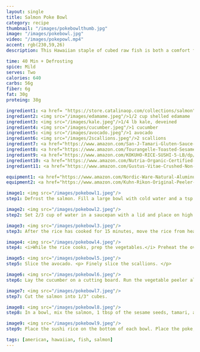 ```yaml
---
layout: single
title: Salmon Poke Bowl
category: recipe
thumbnail: "/images/pokebowlthumb.jpg"
image: "/images/pokebowl.jpg"
video: "/images/pokepowl.mp4"
accent: rgb(230,59,26)
description: This Hawaiian staple of cubed raw fish is both a comfort food and a healthy meal. Sashimi grade salmon, edamame, crispy kale chips, silky avocado and crisp cucumbers all sit on top of a bowl of the highest grade sushi rice. 

time: 40 Min + Defrosting
spice: Mild
serves: Two
calories: 640
carbs: 56g
fiber: 6g
fat: 30g
proteing: 38g

ingredient1: <a href= "https://store.catalinaop.com/collections/salmon"><img src="/images/sashimisalmon.jpeg"/> 1/2 lb sashimi grade salmon </a>
ingredient2: <img src="/images/edamame.jpeg"/>1/2 cup shelled edamame
ingredient3: <img src="/images/kale.jpeg"/>1/4 lb kale, deveined
ingredient4: <img src="/images/cucumber.jpeg"/>1 cucumber
ingredient5: <img src="/images/avocado.jpeg"/>1 avocado
ingredient6: <img src="/images/2scallions.jpeg"/>2 scallions
ingredient7: <a href="https://www.amazon.com/San-J-Tamari-Gluten-Sauce-Black/dp/B00DTRJ2HS/ref=as_li_ss_tl?s=grocery&ie=UTF8&qid=1482159293&sr=1-2&keywords=tamari&linkCode=ll1&tag=cilalime09-20&linkId=364dad8363d09bf34ece451d80925584"><img src="/images/tamari.jpeg"/>2 tbsp tamari or soy sauce</a>
ingredient8: <a href="https://www.amazon.com/Tourangelle-Toasted-Sesame-Oil-Expeller-pressed/dp/B005WXMPMQ/ref=as_li_ss_tl?ie=UTF8&qid=1481945347&sr=8-3&keywords=sesame+oil&th=1&linkCode=ll1&tag=cilalime09-20&linkId=311f3fba83d6c5821e3c957659a4df6b"><img src="/images/sesameoil.jpeg"/>2 tbsp sesame oil</a>
ingredient9: <a href="https://www.amazon.com/KOKUHO-RICE-SUSHI-5-LB/dp/B000FJLXHU/ref=as_li_ss_tl?s=grocery&ie=UTF8&qid=1482159216&sr=1-3&keywords=sushi+rice&linkCode=ll1&tag=cilalime09-20&linkId=40e89fdda071997a7a56215a24965ecd"><img src="/images/sushirice.jpeg"/>1/2 cup sushi rice</a>
ingredient10: <a href="https://www.amazon.com/Nutria-Organic-Certified-Superfood-Magnesium/dp/B019KXQDVM/ref=as_li_ss_tl?s=grocery&rps=1&ie=UTF8&qid=1481514809&sr=1-1-spons&keywords=sesame+seeds&refinements=p_85:2470955011&psc=1&linkCode=ll1&tag=cilalime09-20&linkId=467563eedd31251bd3842de986cdd859"><img src="/images/sesameseed.jpeg"/>2 tbsp sesame seeds</a>
ingredient11: <a href="https://www.amazon.com/Gustus-Vitae-Crushed-Non-GMO-Seasoning/dp/B00T8AVQ4M/ref=as_li_ss_tl?s=grocery&ie=UTF8&qid=1481945021&sr=1-6&keywords=organic+red+pepper+flakes&linkCode=ll1&tag=cilalime09-20&linkId=3eacf8e946e0323de7e947533f61f45f"><img src="/images/chiliflakes.jpeg"/>1/2 tsp chili flakes</a>

equipment1: <a href="https://www.amazon.com/Nordic-Ware-Natural-Aluminum-Commercial/dp/B000G0KJG4/ref=as_li_ss_tl?s=kitchen&rps=1&ie=UTF8&qid=1481599505&sr=1-5&keywords=baking+sheet&refinements=p_85:2470955011&linkCode=ll1&tag=cilalime09-20&linkId=678ae86e82d77d1a2615466229b01cfd"><img src="/images/bakingsheet.jpeg"/>baking sheet</a>
equipment2: <a href="https://www.amazon.com/Kuhn-Rikon-Original-Peeler-Yellow/dp/B0000DE824/ref=as_li_ss_tl?s=kitchen&ie=UTF8&qid=1481814330&sr=1-7&keywords=vegetable+peeler&th=1&linkCode=ll1&tag=cilalime09-20&linkId=2fc82cf8497ed0ceda3796ce68033b14"><img src="/images/vegetablepeeler.jpeg"/> vegetable peeler </a>

image1: <img src="/images/pokebowl1.jpeg"/>
step1: Defrost the salmon. Fill a large bowl with cold water and a tsp of salt. Place the frozen sashimi salmon in the bowl for 30 minutes. After 30 minutes have passed remove the salmon from the water and wrap in a paper towel. Place the salmon in the fridge for later use.

image2: <img src="/images/pokebowl2.jpeg"/> 
step2: Set 2/3 cup of water in a saucepan with a lid and place on high heat. <p>While waiting for the water to come to a boil, wash the rice. Place the rice in a large bowl and cover with water. Swish your hands in the rice until the water becomes cloudy, and then drain. Repeat two more times. Once the water has come to a boil add the washed sushi rice, reduce the heat to low and cook for 15 minutes.</p>

image3: <img src="/images/pokebowl3.jpeg"/>
step3: After the rice has cooked for 15 minutes, move the rice from heat. Keep the rice covered to allow for all the water to fully absorb into the grains of rice.

image4: <img src="/images/pokebowl4.jpeg"/>
step4: <i>While the rice cooks, prep the vegetables.</i> Preheat the oven to 350˚. Toss the kale in half of the sesame oil and a pinch of salt. Broil the kale until crispy and browned on the edges, approx. 10-15 minutes.<p><i>Don't forget about the kale chips! They burn easily.</i></p>

image5: <img src="/images/pokebowl5.jpeg"/>
step5: Slice the avocado. <p> Finely slice the scallions. </p>

image6: <img src="/images/pokebowl6.jpeg"/>
step6: Lay the cucumber on a cutting board. Run the vegetable peeler along the cucumber and peel the cucumber into long strips.

image7: <img src="/images/pokebowl7.jpeg"/>
step7: Cut the salmon into 1/3" cubes.

image8: <img src="/images/pokebowl8.jpeg"/>
step8: In a bowl, mix the salmon, 1 tbsp of the sesame seeds, tamari, and remaining sesame oil.

image9: <img src="/images/pokebowl9.jpeg"/>
step9: Place the sushi rice on the bottom of each bowl. Place the poke, edamame, kale chips, and avocado slices on top. Top the bowl with the finely sliced cucumbers, scallions and remaining sesame seeds.

tags: [american, hawaiian, fish, salmon]
---
```

